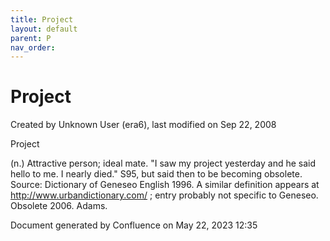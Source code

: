 ```yaml
---
title: Project
layout: default
parent: P
nav_order:
---
```


# Project





Created by  Unknown User (era6), last modified on Sep 22, 2008

Project

(n.) Attractive person; ideal mate. &quot;I saw my project yesterday and he said hello to me. I nearly died.&quot; S95, but said then to be becoming obsolete. Source: Dictionary of Geneseo English 1996. A similar definition appears at http://www.urbandictionary.com/ ; entry probably not specific to Geneseo. Obsolete 2006. Adams.

Document generated by Confluence on May 22, 2023 12:35


